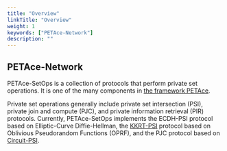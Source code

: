 ```yaml
---
title: "Overview"
linkTitle: "Overview"
weight: 1
keywords: ["PETAce-Network"]
description: ""
---
```


## PETAce-Network
<!-- start-petace-network-overview -->

PETAce-SetOps is a collection of protocols that perform private set operations.
It is one of the many components in [the framework PETAce](https://github.com/tiktok-privacy-innovation/PETAce).

Private set operations generally include private set intersection (PSI), private join and compute (PJC), and private information retrieval (PIR) protocols.
Currently, PETAce-SetOps implements the ECDH-PSI protocol based on Elliptic-Curve Diffie-Hellman, the [KKRT-PSI](https://dl.acm.org/doi/abs/10.1145/2976749.2978381) protocol based on Oblivious Pseudorandom Functions (OPRF), and the PJC protocol based on [Circuit-PSI](https://www.researchgate.net/publication/356421123_Circuit-PSI_With_Linear_Complexity_via_Relaxed_Batch_OPPRF).
<!-- end-petace-network-overview -->
